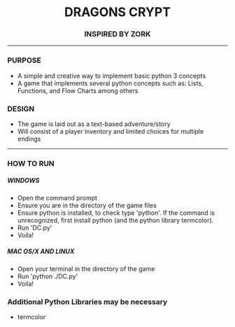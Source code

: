 <html>
<center><h1>DRAGONS CRYPT</h1></center>
<center><h3>INSPIRED BY ZORK</h3></center>
<Hr>

<h3>PURPOSE</h3>
<ul>
<li> A simple and creative way to implement basic python 3 concepts </li>
<li> A game that implements several python concepts such as: Lists, Functions, and Flow Charts among others 
</ul>

<h3>DESIGN</h3>
<ul>
<li>The game is laid out as a text-based adventure/story</li>
<li>Will consist of a player inventory and limited choices for multiple endings</li>
</ul>

<Hr>

<h3>HOW TO RUN</h3>

<h5>WINDOWS</h5>
<ul>
<li>Open the command prompt</li>
<li>Ensure you are in the directory of the game files</li>
<li>Ensure python is installed, to check type 'python'. If the command is unrecognized, first install python (and the python library termcolor). </li>
<li>Run 'DC.py'</li>
<li>Voila!</li>
</ul>

<h5>MAC OS/X AND LINUX</h5>
<ul>
<li>Open your terminal in the directory of the game</li>
<li>Run 'python ./DC.py'</li>
<li>Voila!</li>
</ul>

<h3>Additional Python Libraries may be necessary</h3>
<ul>
  <li>termcolor</li>  
</ul>  
</html>
